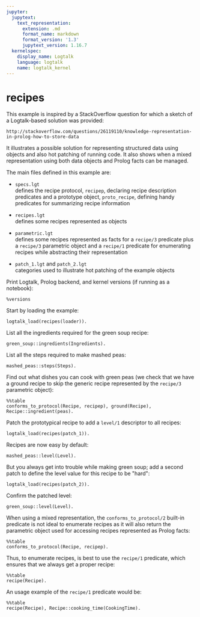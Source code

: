 ```yaml
---
jupyter:
  jupytext:
    text_representation:
      extension: .md
      format_name: markdown
      format_version: '1.3'
      jupytext_version: 1.16.7
  kernelspec:
    display_name: Logtalk
    language: logtalk
    name: logtalk_kernel
---
```


<!--
________________________________________________________________________

This file is part of Logtalk <https://logtalk.org/>  
SPDX-FileCopyrightText: 1998-2025 Paulo Moura <pmoura@logtalk.org>  
SPDX-License-Identifier: Apache-2.0

Licensed under the Apache License, Version 2.0 (the "License");
you may not use this file except in compliance with the License.
You may obtain a copy of the License at

    http://www.apache.org/licenses/LICENSE-2.0

Unless required by applicable law or agreed to in writing, software
distributed under the License is distributed on an "AS IS" BASIS,
WITHOUT WARRANTIES OR CONDITIONS OF ANY KIND, either express or implied.
See the License for the specific language governing permissions and
limitations under the License.
________________________________________________________________________
-->

# recipes

This example is inspired by a StackOverflow question for which a sketch of a
Logtalk-based solution was provided:

	http://stackoverflow.com/questions/26119110/knowledge-representation-in-prolog-how-to-store-data

It illustrates a possible solution for representing structured data using
objects and also hot patching of running code. It also shows when a mixed
representation using both data objects and Prolog facts can be managed.

The main files defined in this example are:

- `specs.lgt`  
	defines the recipe protocol, `recipep`, declaring recipe description
	predicates and a prototype object, `proto_recipe`, defining handy
	predicates for summarizing recipe information
- `recipes.lgt`  
	defines some recipes represented as objects
- `parametric.lgt`  
	defines some recipes represented as facts for a `recipe/3` predicate
	plus a `recipe/3` parametric object and a `recipe/1` predicate for
	enumerating recipes while abstracting their representation

- `patch_1.lgt` and `patch_2.lgt`  
	categories used to illustrate hot patching of the example objects

Print Logtalk, Prolog backend, and kernel versions (if running as a notebook):

```logtalk
%versions
```

Start by loading the example:

```logtalk
logtalk_load(recipes(loader)).
```

List all the ingredients required for the green soup recipe:

```logtalk
green_soup::ingredients(Ingredients).
```

<!--
Ingredients = [peas,cream,water,oil].
-->

List all the steps required to make mashed peas:

```logtalk
mashed_peas::steps(Steps).
```

<!--
Steps = [1-'Boil the peas.',2-'Mash the peas',3-'Add salt and mix.'].
-->

Find out what dishes you can cook with green peas (we check that
we have a ground recipe to skip the generic recipe represented 
by the `recipe/3` parametric object):

```logtalk
%%table
conforms_to_protocol(Recipe, recipep), ground(Recipe), Recipe::ingredient(peas).
```

<!--
Recipe = green_soup ? ;
Recipe = mashed_peas ? ;
false.
-->

Patch the prototypical recipe to add a `level/1` descriptor to all recipes:

```logtalk
logtalk_load(recipes(patch_1)).
```

<!--
true.
-->

Recipes are now easy by default:

```logtalk
mashed_peas::level(Level).
```

<!--
Level = easy.
-->

But you always get into trouble while making green soup; add a second patch
to define the level value for this recipe to be "hard":

```logtalk
logtalk_load(recipes(patch_2)).
```

<!--
true.
-->

Confirm the patched level:

```logtalk
green_soup::level(Level).
```

<!--
Level = hard.
-->

When using a mixed representation, the `conforms_to_protocol/2` built-in
predicate is not ideal to enumerate recipes as it will also return the
parametric object used for accessing recipes represented as Prolog facts:

```logtalk
%%table
conforms_to_protocol(Recipe, recipep).
```

<!--
Recipe = green_soup ;
Recipe = mashed_peas ;
Recipe = recipe(_, _, _) ;
false.
-->

Thus, to enumerate recipes, is best to use the `recipe/1` predicate, which
ensures that we always get a proper recipe:

```logtalk
%%table
recipe(Recipe).
```

<!--
Recipe = green_soup ;
Recipe = mashed_peas ;
Recipe = recipe('Chocolate Chip Cookies', [flour-500-gr, butter-20-gr, chocolate-200-gr, sugar-65-gr, eggs-2-units], ['mix flour, butter and sugar'-10-min, 'add eggs and mix'-10-min, 'make chocolate chips'-5-min, 'split in small portions'-5-min, 'cook in the oven'-25-min]) ;
Recipe = recipe('Berries and cream', [cream-500-ml, sugar-50-gr, strawberries-300-gr, chocolate-100-gr], ['mix whipping cream add sugar'-5-min, 'slice strawberries'-5-min, 'place alternate layers of cream and strawberries in dessert dishes'-10-min, 'make chocolate chips'-5-min, 'top dishes with chocolate chips'-5-min]) ;
false.
-->

An usage example of the `recipe/1` predicate would be:

```logtalk
%%table
recipe(Recipe), Recipe::cooking_time(CookingTime).
```

<!--
Recipe = green_soup, CookingTime = 36 ;
Recipe = mashed_peas, CookingTime = 16 ;
Recipe = recipe('Chocolate Chip Cookies', [flour-500-gr, butter-20-gr, chocolate-200-gr, sugar-65-gr, eggs-2-units], ['mix flour, butter and sugar'-10-min, 'add eggs and mix'-10-min, 'make chocolate chips'-5-min, 'split in small portions'-5-min, 'cook in the oven'-25-min]), CookingTime = 55 ;
Recipe = recipe('Berries and cream', [cream-500-ml, sugar-50-gr, strawberries-300-gr, chocolate-100-gr], ['mix whipping cream add sugar'-5-min, 'slice strawberries'-5-min, 'place alternate layers of cream and strawberries in dessert dishes'-10-min, 'make chocolate chips'-5-min, 'top dishes with chocolate chips'-5-min]), CookingTime = 30 ;
false.
-->
